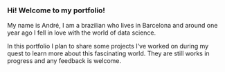 ### Hi! Welcome to my portfolio!

My name is André, I am a brazilian who lives in Barcelona and around one year ago I fell in love with the world of data science.

In this portfolio I plan to share some projects I've worked on during my quest to learn more about this fascinating world. They are still works in progress and any feedback is welcome. 
